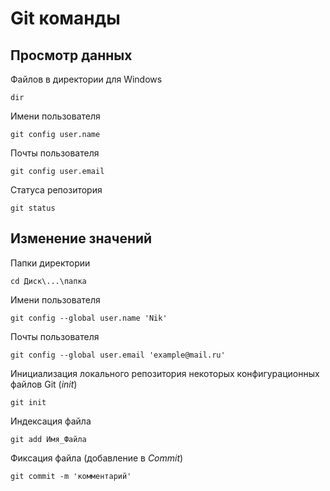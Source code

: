 # Git команды

## Просмотр данных

Файлов в директории для Windows
```text
dir
```
Имени пользователя
```text
git config user.name
```

Почты пользователя
```text
git config user.email
```

Статуса репозитория
```text
git status
```

## Изменение значений

Папки директории
```text
cd Диск\...\папка
```

Имени пользователя
```text
git config --global user.name 'Nik'
```

Почты пользователя
```text
git config --global user.email 'example@mail.ru'
```

Инициализация локального репозитория некоторых конфигурационных файлов Git (_init_)
```text
git init
```

Индексация файла
```text
git add Имя_Файла
```

Фиксация файла (добавление в _Commit_)
```text
git commit -m 'комментарий'
```
